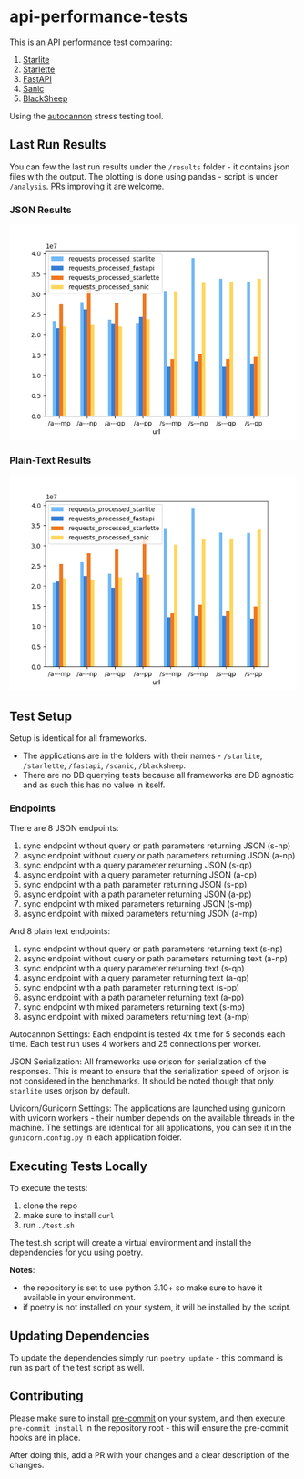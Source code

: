 # api-performance-tests

This is an API performance test comparing:

1. [Starlite](https://github.com/starlite-api/starlite)
2. [Starlette](https://github.com/encode/starlette)
3. [FastAPI](https://github.com/tiangolo/fastapi)
4. [Sanic](https://github.com/sanic-org/sanic)
5. [BlackSheep](https://github.com/Neoteroi/BlackSheep)

Using the [autocannon](https://github.com/mcollina/autocannon) stress testing tool.

## Last Run Results

You can few the last run results under the `/results` folder - it contains json files with the output.
The plotting is done using pandas - script is under `/analysis`. PRs improving it are welcome.

### JSON Results

![JSON Results](result-json.png)

### Plain-Text Results

![Plain Text Results](result-plaintext.png)

## Test Setup

Setup is identical for all frameworks.

- The applications are in the folders with their names - `/starlite`, `/starlette`, `/fastapi`, `/scanic`, `/blacksheep`.
- There are no DB querying tests because all frameworks are DB agnostic and as such this has no value in itself.

### Endpoints

There are 8 JSON endpoints:

1. sync endpoint without query or path parameters returning JSON (s-np)
2. async endpoint without query or path parameters returning JSON (a-np)
3. sync endpoint with a query parameter returning JSON (s-qp)
4. async endpoint with a query parameter returning JSON (a-qp)
5. sync endpoint with a path parameter returning JSON (s-pp)
6. async endpoint with a path parameter returning JSON (a-pp)
7. sync endpoint with mixed parameters returning JSON (s-mp)
8. async endpoint with mixed parameters returning JSON (a-mp)

And 8 plain text endpoints:

1. sync endpoint without query or path parameters returning text (s-np)
2. async endpoint without query or path parameters returning text (a-np)
3. sync endpoint with a query parameter returning text (s-qp)
4. async endpoint with a query parameter returning text (a-qp)
5. sync endpoint with a path parameter returning text (s-pp)
6. async endpoint with a path parameter returning text (a-pp)
7. sync endpoint with mixed parameters returning text (s-mp)
8. async endpoint with mixed parameters returning text (a-mp)

Autocannon Settings:
Each endpoint is tested 4x time for 5 seconds each time. Each test run uses 4 workers and 25 connections per worker.

JSON Serialization:
All frameworks use orjson for serialization of the responses. This is meant to ensure that the serialization speed of
orjson is not considered in the benchmarks. It should be noted though that only `starlite` uses orjson by default.

Uvicorn/Gunicorn Settings:
The applications are launched using gunicorn with uvicorn workers - their number depends on the available threads in the
machine. The settings are identical for all applications, you can see it in the `gunicorn.config.py` in each application
folder.

## Executing Tests Locally

To execute the tests:

1. clone the repo
2. make sure to install `curl`
3. run `./test.sh`

The test.sh script will create a virtual environment and install the dependencies for you using poetry.

**Notes**:

- the repository is set to use python 3.10+ so make sure to have it available in your environment.
- if poetry is not installed on your system, it will be installed by the script.

## Updating Dependencies

To update the dependencies simply run `poetry update` - this command is run as part of the test script as well.

## Contributing

Please make sure to install [pre-commit](https://pre-commit.com/) on your system, and then execute `pre-commit install`
in the repository root - this will ensure the pre-commit hooks are in place.

After doing this, add a PR with your changes and a clear description of the changes.
